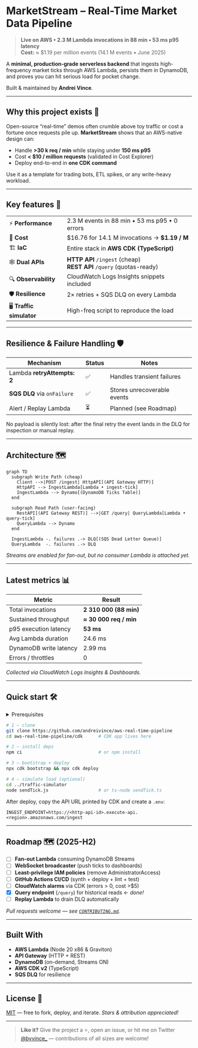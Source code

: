 # MarketStream – Real-Time Market Data Pipeline

> **Live on AWS • 2.3 M Lambda invocations in 88 min • 53 ms p95 latency**  
> **Cost:** ≈ \$1.19 per million events (14.1 M events • June 2025)

A **minimal, production-grade serverless backend** that ingests high-frequency market ticks through AWS Lambda, persists them in DynamoDB, and proves you can hit serious load for pocket change.

Built & maintained by **Andrei Vince**.

---

## Why this project exists 🚀

Open-source “real-time” demos often crumble above toy traffic or cost a fortune once requests pile up. **MarketStream** shows that an AWS-native design can:

* Handle **>30 k req / min** while staying under **150 ms p95**
* Cost **\< \$10 / million requests** (validated in Cost Explorer)
* Deploy end-to-end in **one CDK command**

Use it as a template for trading bots, ETL spikes, or any write-heavy workload.

---

## Key features 🔑

| | |
|---|---|
| ⚡ **Performance** | 2.3 M events in 88 min • 53 ms p95 • 0 errors |
| 💸 **Cost** | \$16.76 for 14.1 M invocations → **\$1.19 / M** |
| 🏗️ **IaC** | Entire stack in **AWS CDK (TypeScript)** |
| 🕸️ **Dual APIs** | **HTTP API** `/ingest` (cheap)<br>**REST API** `/query` (quotas-ready) |
| 🔍 **Observability** | CloudWatch Logs Insights snippets included |
| 🛡️ **Resilience** | 2× retries + SQS DLQ on every Lambda |
| 🖥️ **Traffic simulator** | High-freq script to reproduce the load |

---

## Resilience & Failure Handling 🛡️

| Mechanism | Status | Notes |
|-----------|--------|-------|
| Lambda **retryAttempts: 2** | ✅ | Handles transient failures |
| **SQS DLQ** via `onFailure` | ✅ | Stores unrecoverable events |
| Alert / Replay Lambda | ⏳ | Planned (see Roadmap) |

No payload is silently lost: after the final retry the event lands in the DLQ for inspection or manual replay.

---

## Architecture 🗺️

```mermaid
graph TD
  subgraph Write Path (cheap)
    Client -->|POST /ingest| HttpAPI[(API Gateway HTTP)]
    HttpAPI --> IngestLambda[Lambda • ingest-tick]
    IngestLambda --> Dynamo[(DynamoDB Ticks Table)]
  end

  subgraph Read Path (user-facing)
    RestAPI[(API Gateway REST)] -->|GET /query| QueryLambda[Lambda • query-tick]
    QueryLambda --> Dynamo
  end

  IngestLambda -. failures .-> DLQ[(SQS Dead Letter Queue)]
  QueryLambda  -. failures .-> DLQ
````

*Streams are enabled for fan-out, but no consumer Lambda is attached yet.*

---

## Latest metrics 📊

| Metric                 | Result                 |
| ---------------------- | ---------------------- |
| Total invocations      | **2 310 000 (88 min)** |
| Sustained throughput   | **≈ 30 000 req / min** |
| p95 execution latency  | **53 ms**              |
| Avg Lambda duration    | 24.6 ms                |
| DynamoDB write latency | 2.99 ms                |
| Errors / throttles     | 0                      |

*Collected via CloudWatch Logs Insights & Dashboards.*

---

## Quick start 🛠️

<details>
<summary>Prerequisites</summary>

* Node 18+ & npm
* AWS CLI configured (default profile)
* **AWS CDK v2** → `npm i -g aws-cdk`

</details>

```bash
# 1 – clone
git clone https://github.com/andreivince/aws-real-time-pipeline
cd aws-real-time-pipeline/cdk      # CDK app lives here

# 2 – install deps
npm ci                             # or npm install

# 3 – bootstrap + deploy
npx cdk bootstrap && npx cdk deploy

# 4 – simulate load (optional)
cd ../traffic-simulator
node sendTick.js                   # or ts-node sendTick.ts
```

After deploy, copy the API URL printed by CDK and create a `.env`:

```dotenv
INGEST_ENDPOINT=https://<http-api-id>.execute-api.<region>.amazonaws.com/ingest
```

---

## Roadmap 🗺️ (2025-H2)

* [ ] **Fan-out Lambda** consuming DynamoDB Streams
* [ ] **WebSocket broadcaster** (push ticks to dashboards)
* [ ] **Least-privilege IAM policies** (remove AdministratorAccess)
* [ ] **GitHub Actions CI/CD** (synth + deploy + lint + test)
* [ ] **CloudWatch alarms** via CDK (errors > 0, cost >\$5)
* [x] **Query endpoint** (`/query`) for historical reads ← *done!*
* [ ] **Replay Lambda** to drain DLQ automatically

*Pull requests welcome — see [`CONTRIBUTING.md`](docs/CONTRIBUTING.md).*

---

## Built With

* **AWS Lambda** (Node 20 x86 & Graviton)
* **API Gateway** (HTTP + REST)
* **DynamoDB** (on-demand, Streams ON)
* **AWS CDK v2** (TypeScript)
* **SQS DLQ** for resilience

---

## License 📄

[MIT](./LICENSE) — free to fork, deploy, and iterate. *Stars & attribution appreciated!*

---

> **Like it?** Give the project a ⭐, open an issue, or hit me on Twitter [@byvince_](https://x.com/byvince_) — contributions of all sizes are welcome!

